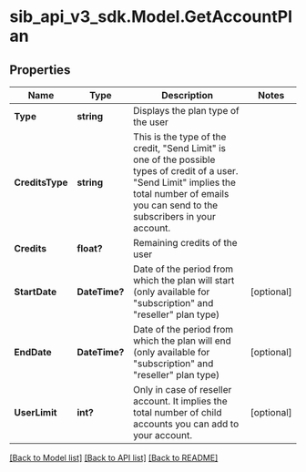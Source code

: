 # sib_api_v3_sdk.Model.GetAccountPlan
## Properties

Name | Type | Description | Notes
------------ | ------------- | ------------- | -------------
**Type** | **string** | Displays the plan type of the user | 
**CreditsType** | **string** | This is the type of the credit, &quot;Send Limit&quot; is one of the possible types of credit of a user. &quot;Send Limit&quot; implies the total number of emails you can send to the subscribers in your account. | 
**Credits** | **float?** | Remaining credits of the user | 
**StartDate** | **DateTime?** | Date of the period from which the plan will start (only available for &quot;subscription&quot; and &quot;reseller&quot; plan type) | [optional] 
**EndDate** | **DateTime?** | Date of the period from which the plan will end (only available for &quot;subscription&quot; and &quot;reseller&quot; plan type) | [optional] 
**UserLimit** | **int?** | Only in case of reseller account. It implies the total number of child accounts you can add to your account. | [optional] 

[[Back to Model list]](../README.md#documentation-for-models) [[Back to API list]](../README.md#documentation-for-api-endpoints) [[Back to README]](../README.md)

